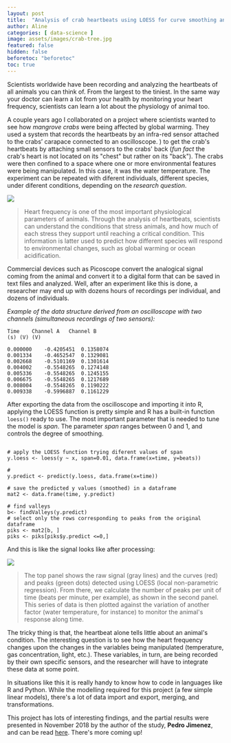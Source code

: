 ```yaml
---
layout: post
title:  "Analysis of crab heartbeats using LOESS for curve smoothing and peak detection"
author: Aline
categories: [ data-science ]
image: assets/images/crab-tree.jpg
featured: false
hidden: false
beforetoc: "beforetoc"
toc: true
---
```



Scientists worldwide have been recording and analyzing the heartbeats of all animals you can think of. From the largest to the tiniest. In the same way your doctor can learn a lot from your health by monitoring your heart frequency, scientists can learn a lot about the physiology of animal too.

A couple years ago I collaborated on a project where scientists wanted to see how *mangrove crabs* were being affected by global warming. They used a system that records the heartbeats by an infra-red sensor attached to the crabs’ carapace connected to an oscilloscope. ) to get the crab's heartbeats by attaching small sensors to the crabs' back (_fun fact_ the crab's heart is not located on its "chest" but rather on its "back"). The crabs were then confined to a space where one or more environmental features were being manipulated. In this case, it was the water temperature. The experiment can be repeated with diferent individuals, different species, under diferent conditions, depending on the *research question*.

<img src='/AlineQuadros/assets/images/signal1.png'>  

> Heart frequency is one of the most important physiological parameters of animals. Through the analysis of heartbeats, scientists can understand the conditions that stress animals, and how much of each stress they support until reaching a critical condition. This information is latter used to predict how different species will respond to environmental changes, such as global warming or ocean acidification.  



Commercial devices such as Picoscope convert the analogical signal coming from the animal and convert it to a digital form that can be saved in text files and analyzed. Well, after an experiment like this is done, a researcher may end up with dozens hours of recordings per individual, and dozens of individuals.  

*Example of the data structure derived from an oscilloscope with two channels (simultaneous recordings of two sensors):*

```
Time	Channel A	Channel B
(s)	(V)	(V)

0.000000	-0.4205451	0.1358074
0.001334	-0.4652547	0.1329081
0.002668	-0.5101169	0.1301614
0.004002	-0.5548265	0.1274148
0.005336	-0.5548265	0.1245155
0.006675	-0.5548265	0.1217689
0.008004	-0.5548265	0.1190222
0.009338	-0.5996887	0.1161229

```
After exporting the data from the oscilloscope and importing it into R, applying the LOESS function is pretty simple and R has a built-in function `loess()`   ready to use. The most important parameter that is needed to tune the model is *span*. The parameter *span* ranges between 0 and 1, and controls the degree of smoothing.

```

# apply the LOESS function trying diferent values of span
y.loess <- loess(y ~ x, span=0.01, data.frame(x=time, y=beats))

#
y.predict <- predict(y.loess, data.frame(x=time))

# save the predicted y values (smoothed) in a dataframe
mat2 <- data.frame(time, y.predict)

# find valleys
b<- findValleys(y.predict)
# select only the rows corresponding to peaks from the original dataframe
piks <- mat2[b, ]
piks <- piks[piks$y.predict <=0,]

```

And this is like the signal looks like after processing:  


<img src='/AlineQuadros/assets/images/signal2.png'>


>The top panel shows the raw signal (gray lines) and the curves (red) and peaks (green dots) detected using LOESS (local non-parametric regression). From there, we calculate the number of peaks per unit of time (beats per minute, per example), as shown in the second panel. This series of data is then plotted against the variation of another factor (water temperature, for instance) to monitor the animal's response along time.

The tricky thing is that, the heartbeat alone tells little about an animal's condition. The interesting question is to see how the heart frequency changes upon the changes in the variables being manipulated (temperature, gas concentration, light, etc.). These variables, in turn, are being recorded by their own specific sensors, and the researcher will have to integrate these data at some point.

In situations like this it is really handy to know how to code in languages like R and Python. While the modelling required for this project (a few simple linear models), there's a lot of data import and export, merging, and transformations.


This project has lots of interesting findings, and the partial results were presented in November 2018 by the author of the study, **Pedro Jimenez**, and can be read <a href="/AlineQuadros/assets/images/study_pedro.pdf"> here</a>. There's more coming up!
